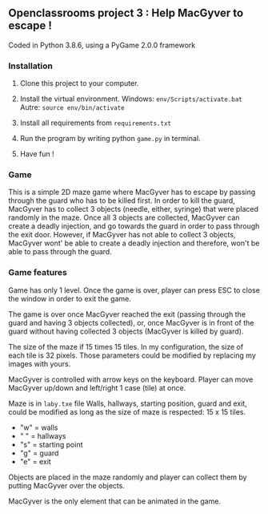 ## Openclassrooms project 3 : Help MacGyver to escape !

Coded in Python 3.8.6, using a PyGame 2.0.0 framework

### Installation
1.  Clone this project to your computer.
2. Install the virtual environment.
Windows: `env/Scripts/activate.bat`
Autre: 
`source env/bin/activate`

3. Install all requirements from `requirements.txt`
4. Run the program by writing python `game.py` in terminal.

5. Have fun !


### Game

This is a simple 2D maze game where MacGyver has to escape by passing through the guard who has to be killed first.
In order to kill the guard, MacGyver has to collect 3 objects (needle, either, syringe)  that were placed randomly in the maze. Once all 3 objects are collected, MacGyver can create a deadly injection, and go towards the guard in order to pass through the exit door. However, if MacGyver has not able to collect 3 objects, MacGyver wont' be able to create a deadly injection and therefore, won't be able to pass through the guard.

### Game features

Game has only 1 level. Once the game is over, player can press ESC to close the window in order to exit the game.

The game is over once MacGyver reached the exit (passing through the guard and having 3 objects collected), or, once MacGyver is in front of the guard without having collected 3 objects (MacGyver is killed by guard).

The size of the maze if 15 times 15 tiles. In my configuration, the size of each tile is 32 pixels. Those parameters could be modified by replacing my images with yours.

MacGyver is controlled with arrow keys on the keyboard. Player can move MacGyver up/down and left/right 1 case (tile) at once.

Maze is in `laby.txe` file Walls, hallways, starting position, guard and exit, could be modified as long as the size of maze is respected: 15 x 15 tiles.

- "w" = walls
- " " = hallways
- "s" = starting point
- "g" = guard
- "e" = exit

Objects are placed in the maze randomly and player can collect them by putting MacGyver over the objects.

MacGyver is the only element that can be animated in the game.




